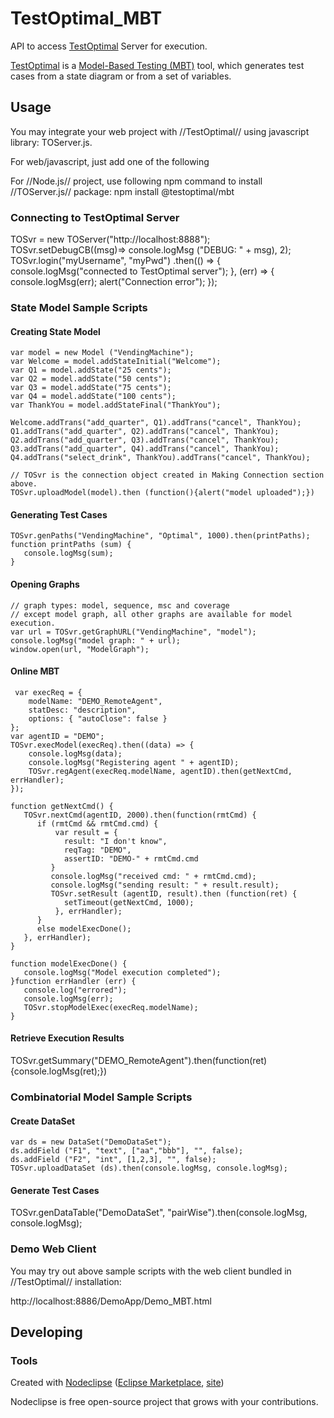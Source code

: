 

# TestOptimal_MBT
API to access [TestOptimal](https://testoptimal.com) Server for execution.

[TestOptimal](https://testoptimal.com) is a [Model-Based Testing (MBT)](https://en.wikipedia.org/wiki/Model-based_testing) tool, which generates test cases from a state diagram or from a set of variables.



## Usage

You may integrate your web project with //TestOptimal// using javascript library: TOServer.js.

For web/javascript, just add one of the following <script> to HEAD tag in your html page:
    <script src="http://[TestOptimal host:port]/agent/TOServer.js"></script>
    <script src="https://testoptimal.com/v6/agent/TOServer.js"></script>

For //Node.js// project, use following npm command to install //TOServer.js// package:
   npm install @testoptimal/mbt
   

### Connecting to TestOptimal Server
   TOSvr = new TOServer("http://localhost:8888");
   TOSvr.setDebugCB((msg)=> console.logMsg ("DEBUG: " + msg), 2);
   TOSvr.login("myUsername", "myPwd")
      .then(() => {
                console.logMsg("connected to TestOptimal server");
            }, (err) => {
                console.logMsg(err);
                alert("Connection error");
      });

### State Model Sample Scripts


#### Creating State Model
	var model = new Model ("VendingMachine");
	var Welcome = model.addStateInitial("Welcome");
	var Q1 = model.addState("25 cents");
	var Q2 = model.addState("50 cents");
	var Q3 = model.addState("75 cents");
	var Q4 = model.addState("100 cents");
	var ThankYou = model.addStateFinal("ThankYou");
	
	Welcome.addTrans("add_quarter", Q1).addTrans("cancel", ThankYou);
	Q1.addTrans("add_quarter", Q2).addTrans("cancel", ThankYou);
	Q2.addTrans("add_quarter", Q3).addTrans("cancel", ThankYou);
	Q3.addTrans("add_quarter", Q4).addTrans("cancel", ThankYou);
	Q4.addTrans("select_drink", ThankYou).addTrans("cancel", ThankYou);
	
	// TOSvr is the connection object created in Making Connection section above.
	TOSvr.uploadModel(model).then (function(){alert("model uploaded");})

#### Generating Test Cases
	TOSvr.genPaths("VendingMachine", "Optimal", 1000).then(printPaths);
	function printPaths (sum) {
	   console.logMsg(sum);
	}

#### Opening Graphs
	// graph types: model, sequence, msc and coverage
	// except model graph, all other graphs are available for model execution.
	var url = TOSvr.getGraphURL("VendingMachine", "model");
	console.logMsg("model graph: " + url);
	window.open(url, "ModelGraph");

#### Online MBT
	 var execReq = {
		modelName: "DEMO_RemoteAgent",
		statDesc: "description",
		options: { "autoClose": false }
	};
	var agentID = "DEMO";
	TOSvr.execModel(execReq).then((data) => {
		console.logMsg(data);
		console.logMsg("Registering agent " + agentID);	
		TOSvr.regAgent(execReq.modelName, agentID).then(getNextCmd, errHandler);
	});
	
	function getNextCmd() {
	   TOSvr.nextCmd(agentID, 2000).then(function(rmtCmd) {
		  if (rmtCmd && rmtCmd.cmd) {
			  var result = {
				result: "I don't know",
				reqTag: "DEMO", 
				assertID: "DEMO-" + rmtCmd.cmd
			 }
			 console.logMsg("received cmd: " + rmtCmd.cmd);
			 console.logMsg("sending result: " + result.result);
			 TOSvr.setResult (agentID, result).then (function(ret) {
				setTimeout(getNextCmd, 1000);
			  }, errHandler);
		  }
		  else modelExecDone();
	   }, errHandler);
	}
	
	function modelExecDone() {
	   console.logMsg("Model execution completed");
	}function errHandler (err) {
	   console.log("errored");
	   console.logMsg(err);
	   TOSvr.stopModelExec(execReq.modelName);
	}

#### Retrieve Execution Results
   TOSvr.getSummary("DEMO_RemoteAgent").then(function(ret) {console.logMsg(ret);})

### Combinatorial Model Sample Scripts

#### Create DataSet
    var ds = new DataSet("DemoDataSet");
    ds.addField ("F1", "text", ["aa","bbb"], "", false);
    ds.addField ("F2", "int", [1,2,3], "", false);
    TOSvr.uploadDataSet (ds).then(console.logMsg, console.logMsg);

#### Generate Test Cases
   TOSvr.genDataTable("DemoDataSet", "pairWise").then(console.logMsg, console.logMsg);


### Demo Web Client
You may try out above sample scripts with the web client bundled in //TestOptimal// installation:

http://localhost:8886/DemoApp/Demo_MBT.html




## Developing



### Tools

Created with [Nodeclipse](https://github.com/Nodeclipse/nodeclipse-1)
 ([Eclipse Marketplace](http://marketplace.eclipse.org/content/nodeclipse), [site](http://www.nodeclipse.org))   

Nodeclipse is free open-source project that grows with your contributions.
